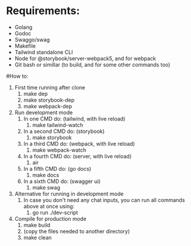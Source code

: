# Requirements:
- Golang
- Godoc
- Swaggo/swag
- Makefile
- Tailwind standalone CLI
- Node for @storybook/server-webpack5, and for webpack
- Git bash or simillar (to build, and for some other commands too)

#How to:
<ol>
  <li>First time running after clone
    <ol>
      <li>make dep</li>
      <li>make storybook-dep</li>
      <li>make webpack-dep</li>
    </ol>
  </li>

  <li>Run development mode
    <ol>
      <li>In one CMD do: (tailwind, with live reload)
        <ol>
          <li>make tailwind-watch</li>
        </ol>
      </li>
      <li>In a second CMD do: (storybook)
        <ol>
          <li>make storybook</li>
        </ol>
      </li>
      <li>In a third CMD do: (webpack, with live reload)
        <ol>
          <li>make webpack-watch</li>
        </ol>
      </li>
      <li>In a fourth CMD do: (server, with live reload)
        <ol>
          <li>air</li>
        </ol>
      </li>
      <li>In a fifth CMD do: (go docs)
        <ol>
          <li>make docs</li>
        </ol>
      </li>
      <li>In a sixth CMD do: (swagger ui)
        <ol>
          <li>make swag</li>
        </ol>
      </li>
    </ol>
  </li>

  <li>Alternative for running in development mode
    <ol>
      <li>In case you don't need any chat inputs, you can run all commands above at once using:
        <ol>
          <li>go run ./dev-script</li>
        </ol>
      </li>
    </ol>
  </li>

  <li>Compile for production mode
    <ol>
      <li>make build</li>
      <li>(copy the files needed to another directory)</li>
      <li>make clean</li>
    </ol>
  </li>
</ol>